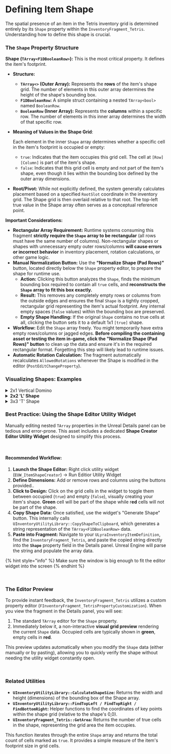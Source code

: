 # Defining Item Shape

The spatial presence of an item in the Tetris inventory grid is determined entirely by its `Shape` property within the `InventoryFragment_Tetris`. Understanding how to define this shape is crucial.

### **The `Shape` Property Structure**

**Shape (`TArray<F1DBooleanRow>`):** This is the most critical property. It defines the item's footprint.

* **Structure:**
  * **`TArray<>` (Outer Array):** Represents the **rows** of the item's shape grid. The number of elements in this outer array determines the height of the shape's bounding box.
  * **`F1DBooleanRow`:** A simple struct containing a nested `TArray<bool>` named `BooleanRow`.
  * **`BooleanRow` (Inner Array):** Represents the **columns** within a specific row. The number of elements in this inner array determines the width of that specific row.
*   **Meaning of Values in the Shape Grid**:

    Each element in the inner `Shape` array determines whether a specific cell in the item's footprint is occupied or empty:

    * `true`: Indicates that the item occupies this grid cell. The cell at `[Row][Column]` is part of the item's shape.
    * `false`: Indicates that this grid cell is empty and not part of the item's shape, even though it lies within the bounding box defined by the outer array dimensions.
* **Root/Pivot:** While not explicitly defined, the system generally calculates placement based on a specified `RootSlot` coordinate in the inventory grid. The Shape grid is then overlaid relative to that root. The top-left true value in the Shape array often serves as a conceptual reference point.

**Important Considerations:**

* **Rectangular Array Requirement:** Runtime systems consuming this fragment **strictly require the `Shape` array to be rectangular** (all rows must have the same number of columns). Non-rectangular shapes or shapes with unnecessary empty outer rows/columns **will cause errors or incorrect behavior** in inventory placement, rotation calculations, or other game logic.
* **Manual Normalization Button:** Use the **"Normalize Shape (Pad Rows)"** button, located directly below the `Shape` property editor, to prepare the shape for runtime use.
  * **Action:** Clicking this button analyzes the `Shape`, finds the minimum bounding box required to contain all `true` cells, and **reconstructs the `Shape` array to fit this box exactly.**
  * **Result:** This removes any completely empty rows or columns from the outside edges and ensures the final `Shape` is a tightly cropped, rectangular grid representing the item's actual footprint. Any internal empty spaces (`false` values) within the bounding box are preserved.
  * **Empty Shape Handling:** If the original `Shape` contains no true cells at all, clicking the button sets it to a default 1x1 `[true]` shape.
* **Workflow:** Edit the `Shape` array freely. You might temporarily have extra empty rows/columns or jagged edges. **Before compiling the containing asset or testing the item in-game, click the "Normalize Shape (Pad Rows)" button** to clean up the data and ensure it's in the required rectangular format. Forgetting this step will likely lead to runtime issues.
* **Automatic Rotation Calculation:** The fragment automatically recalculates `AllowedRotations` whenever the Shape is modified in the editor (`PostEditChangeProperty`).

### **Visualizing Shapes: Examples**

<details>

<summary>2x1 Vertical Domino</summary>

**Visual**:

```
 X
 X
```

`Shape` Data:

* `Shape` (Outer TArray - 2 elements for 2 rows)
  * `[0]` (F1DBooleanRow - Row 0)
    * `BooleanRow` (Inner TArray - 1 element for 1 column)
      * `[0]` = `true`
  * `[1]` (F1DBooleanRow - Row 1)
    * `BooleanRow` (Inner TArray - 1 element for 1 column)
      * `[0]` = `true`&#x20;

<figure><img src="../../../../.gitbook/assets/image (3) (1) (1) (1).png" alt="" width="563"><figcaption></figcaption></figure>

</details>

<details>

<summary><strong>2x2 'L' Shape</strong></summary>

**Visual:**

```
 X .
 X X
```

`Shape` Data:

* `Shape` (Outer TArray - 2 elements for 2 rows)
  * `[0]` (F1DBooleanRow - Row 0)
    * `BooleanRow` (Inner TArray - 2 elements for 2 columns)
      * `[0]` = `true`
      * `[1]` = `false`
  * `[1]` (F1DBooleanRow - Row 1)
    * `BooleanRow` (Inner TArray - 2 elements for 2 columns)
      * `[0]` = `true`
      * `[1]` = `true`&#x20;

<figure><img src="../../../../.gitbook/assets/image (5) (1) (1).png" alt="" width="563"><figcaption></figcaption></figure>

</details>

<details>

<summary>3x3 'T' Shape</summary>

**Visual:**

```
 X X X
   X
   X
```

`Shape` Data:

* `Shape` (Outer TArray - 2 elements for 2 rows)
  * `[0]` (F1DBooleanRow - Row 0)
    * `BooleanRow` (Inner TArray - 3 elements for 3 columns)
      * `[0]` = `true`
      * `[1]` = `true`&#x20;
      * `[2]` = `true`
  * `[1]` (F1DBooleanRow - Row 1)
    * `BooleanRow` (Inner TArray - 3 elements for 3 columns)
      * `[0]` = `false`
      * `[1]` = `true`&#x20;
      * `[2]` = `false`&#x20;
  * `[1]` (F1DBooleanRow - Row 3)
    * `BooleanRow` (Inner TArray - 3 elements for 3 columns)
      * `[0]` = `false`
      * `[1]` = `true`&#x20;
      * `[2]` = `false`&#x20;

<figure><img src="../../../../.gitbook/assets/image (6).png" alt="" width="563"><figcaption></figcaption></figure>

</details>

### **Best Practice: Using the Shape Editor Utility Widget**

Manually editing nested `TArray` properties in the Unreal Details panel can be tedious and error-prone. This asset includes a dedicated **Shape Creator Editor Utility Widget** designed to simplify this process.

<figure><img src="../../../../.gitbook/assets/image (7).png" alt="" width="563"><figcaption></figcaption></figure>

#### **Recommended Workflow:**

1. **Launch the Shape Editor:** Right click utility widget (`EUW_ItemShapeCreator`) -> Run Editior Utility Widget
2. **Define Dimensions:** Add or remove rows and columns using the buttons provided..
3. **Click to Design:** Click on the grid cells in the widget to toggle them between occupied (`true`) and empty (`false`), visually creating your item's shape. **Green** cell will be part of the shape while r**ed** cells will not be part of the shape.
4. **Copy Shape Data:** Once satisfied, use the widget's "Generate Shape" button. This internally calls `UInventoryUtilityLibrary::CopyShapeToClipboard`, which generates a string representation of the `TArray<F1DBooleanRow>` data.
5. **Paste into Fragment:** Navigate to your `ULyraInventoryItemDefinition`, find the `InventoryFragment_Tetris`, and paste the copied string directly into the **`Shape`** property field in the Details panel. Unreal Engine will parse the string and populate the array data.

{% hint style="info" %}
Make sure the window is big enough to fit the editor widget into the screen
{% endhint %}

<figure><img src="../../../../.gitbook/assets/image (8).png" alt=""><figcaption></figcaption></figure>

### **The Editor Preview**

To provide instant feedback, the `InventoryFragment_Tetris` utilizes a custom property editor (`FInventoryFragment_TetrisPropertyCustomization`). When you view the fragment in the Details panel, you will see:

1. The standard `TArray` editor for the `Shape` property.
2. Immediately below it, a non-interactive **visual grid preview** rendering the current `Shape` data. Occupied cells are typically shown in **green**, empty cells in **red**.

This preview updates automatically when you modify the `Shape` data (either manually or by pasting), allowing you to quickly verify the shape without needing the utility widget constantly open.

<figure><img src="../../../../.gitbook/assets/image (9).png" alt="" width="375"><figcaption></figcaption></figure>

### Related Utilities

* **`UInventoryUtilityLibrary::CalculateShapeSize`:** Returns the width and height (dimensions) of the bounding box of the Shape array.
* **`UInventoryUtilityLibrary::FindTopLeft / FindTopRight / FindBottomRight`:** Helper functions to find the coordinates of key points within the shape grid (relative to the shape's 0,0).
* **`UInventoryFragment_Tetris::GetArea`:** Returns the number of true cells in the shape, representing the grid area the item occupies.

This function iterates through the entire `Shape` array and returns the total count of cells marked as `true`. It provides a simple measure of the item's footprint size in grid cells.
